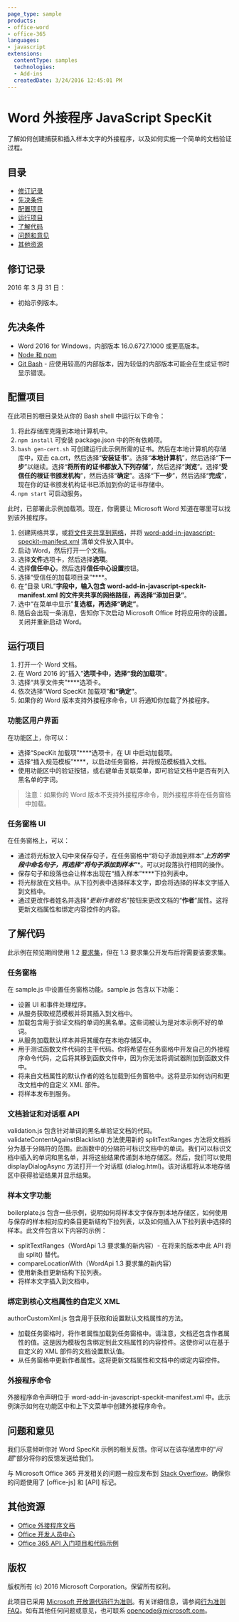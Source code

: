 ```yaml
---
page_type: sample
products:
- office-word
- office-365
languages:
- javascript
extensions:
  contentType: samples
  technologies:
  - Add-ins
  createdDate: 3/24/2016 12:45:01 PM
---
```

# <a name="word-add-in-javascript-speckit"></a>Word 外接程序 JavaScript SpecKit

了解如何创建捕获和插入样本文字的外接程序，以及如何实施一个简单的文档验证过程。

## <a name="table-of-contents"></a>目录
* [修订记录](#change-history)
* [先决条件](#prerequisites)
* [配置项目](#configure-the-project)
* [运行项目](#run-the-project)
* [了解代码](#understand-the-code)
* [问题和意见](#questions-and-comments)
* [其他资源](#additional-resources)

## <a name="change-history"></a>修订记录

2016 年 3 月 31 日：
* 初始示例版本。

## <a name="prerequisites"></a>先决条件

* Word 2016 for Windows，内部版本 16.0.6727.1000 或更高版本。
* [Node 和 npm](https://nodejs.org/en/)
* [Git Bash](https://git-scm.com/downloads) - 应使用较高的内部版本，因为较低的内部版本可能会在生成证书时显示错误。

## <a name="configure-the-project"></a>配置项目

在此项目的根目录处从你的 Bash shell 中运行以下命令：

1. 将此存储库克隆到本地计算机中。
2. ```npm install``` 可安装 package.json 中的所有依赖项。
3. ```bash gen-cert.sh``` 可创建运行此示例所需的证书。然后在本地计算机的存储库中，双击 ca.crt，然后选择“**安装证书**”。选择“**本地计算机**”，然后选择“**下一步**”以继续。选择“**将所有的证书都放入下列存储**”，然后选择“**浏览**”。选择“**受信任的根证书颁发机构**”，然后选择“**确定**”。选择“**下一步**”，然后选择“**完成**”，现在你的证书颁发机构证书已添加到你的证书存储中。
4. ```npm start``` 可启动服务。

此时，已部署此示例加载项。现在，你需要让 Microsoft Word 知道在哪里可以找到该外接程序。

1. 创建网络共享，或[将文件夹共享到网络](https://technet.microsoft.com/en-us/library/cc770880.aspx)，并将 [word-add-in-javascript-speckit-manifest.xml](word-add-in-javascript-speckit-manifest.xml) 清单文件放入其中。
3. 启动 Word，然后打开一个文档。
4. 选择**文件**选项卡，然后选择**选项**。
5. 选择**信任中心**，然后选择**信任中心设置**按钮。
6. 选择“受信任的加载项目录”****。
7. 在“目录 URL”****字段中，输入包含 word-add-in-javascript-speckit-manifest.xml 的文件夹共享的网络路径，再选择“添加目录”****。
8. 选中“在菜单中显示”****复选框，再选择“确定”****。
9. 随后会出现一条消息，告知你下次启动 Microsoft Office 时将应用你的设置。关闭并重新启动 Word。

## <a name="run-the-project"></a>运行项目

1. 打开一个 Word 文档。
2. 在 Word 2016 的“插入”****选项卡中，选择“我的加载项”****。
3. 选择“共享文件夹”****选项卡。
4. 依次选择“Word SpecKit 加载项”****和“确定”****。
5. 如果你的 Word 版本支持外接程序命令，UI 将通知你加载了外接程序。

### <a name="ribbon-ui"></a>功能区用户界面
在功能区上，你可以：
* 选择“SpecKit 加载项”****选项卡，在 UI 中启动加载项。
* 选择“插入规范模板”****，以启动任务窗格，并将规范模板插入文档。
* 使用功能区中的验证按钮，或右键单击关联菜单，即可验证文档中是否有列入黑名单的字词。

 > 注意：如果你的 Word 版本不支持外接程序命令，则外接程序将在任务窗格中加载。

### <a name="task-pane-ui"></a>任务窗格 UI
在任务窗格上，可以：
* 通过将光标放入句中来保存句子，在任务窗格中“将句子添加到样本”***上方的字段中命名句子，再选择“将句子添加到样本”****。可以对段落执行相同的操作。
* 保存句子和段落也会让样本出现在“插入样本”****下拉列表中。
* 将光标放在文档中。从下拉列表中选择样本文字，即会将选择的样本文字插入到文档中。
* 通过更改作者姓名并选择“*更新作者姓名*”按钮来更改文档的“**作者**”属性。这将更新文档属性和绑定内容控件的内容。

## <a name="understand-the-code"></a>了解代码

此示例在预览期间使用 1.2 [要求集](http://dev.office.com/reference/add-ins/office-add-in-requirement-sets?product=word)，但在 1.3 要求集公开发布后将需要该要求集。

### <a name="task-pane"></a>任务窗格

在 sample.js 中设置任务窗格功能。sample.js 包含以下功能：

* 设置 UI 和事件处理程序。
* 从服务获取规范模板并将其插入到文档中。
* 加载包含用于验证文档的单词的黑名单。这些词被认为是对本示例不好的单词。
* 从服务加载默认样本并将其缓存在本地存储区中。
* 用于测试函数文件代码的主干代码。你将希望在任务窗格中开发自己的外接程序命令代码，之后将其移到函数文件中，因为你无法将调试器附加到函数文件中。
* 将来自文档属性的默认作者的姓名加载到任务窗格中。这将显示如何访问和更改文档中的自定义 XML 部件。
* 将样本发布到服务。

### <a name="document-validation-and-the-dialog-api"></a>文档验证和对话框 API

validation.js 包含针对单词的黑名单验证文档的代码。validateContentAgainstBlacklist() 方法使用新的 splitTextRanges 方法将文档拆分为基于分隔符的范围。此函数中的分隔符可标识文档中的单词。我们可以标识文档中插入的单词和黑名单，并将这些结果传递到本地存储区。然后，我们可以使用 displayDialogAsync 方法打开一个对话框 (dialog.html)。该对话框将从本地存储区中获得验证结果并显示结果。

### <a name="boilerplate-text-functionality"></a>样本文字功能

boilerplate.js 包含一些示例，说明如何将样本文字保存到本地存储区，如何使用与保存的样本相对应的条目更新结构下拉列表，以及如何插入从下拉列表中选择的样本。此文件包含以下内容的示例：
* splitTextRanges（WordApi 1.3 要求集的新内容）- 在将来的版本中此 API 将由 split() 替代。
* compareLocationWith（WordApi 1.3 要求集的新内容）
* 使用新条目更新结构下拉列表。
* 将样本文字插入到文档中。

### <a name="custom-xml-binding-to-core-document-properties"></a>绑定到核心文档属性的自定义 XML

authorCustomXml.js 包含用于获取和设置默认文档属性的方法。

* 加载任务窗格时，将作者属性加载到任务窗格中。请注意，文档还包含作者属性的值。这是因为模板包含绑定到此文档属性的内容控件。这使你可以在基于自定义的 XML 部件的文档设置默认值。
* 从任务窗格中更新作者属性。这将更新文档属性和文档中的绑定内容控件。

### <a name="add-in-commands"></a>外接程序命令

外接程序命令声明位于 word-add-in-javascript-speckit-manifest.xml 中。此示例演示如何在功能区中和上下文菜单中创建外接程序命令。

## <a name="questions-and-comments"></a>问题和意见

我们乐意倾听你对 Word SpecKit 示例的相关反馈。你可以在该存储库中的“*问题*”部分将你的反馈发送给我们。

与 Microsoft Office 365 开发相关的问题一般应发布到 [Stack Overflow](http://stackoverflow.com/questions/tagged/office-js+API)。确保你的问题使用了 [office-js] 和 [API] 标记。

## <a name="additional-resources"></a>其他资源

* [Office 外接程序文档](https://msdn.microsoft.com/en-us/library/office/jj220060.aspx)
* [Office 开发人员中心](http://dev.office.com/)
* [Office 365 API 入门项目和代码示例](http://msdn.microsoft.com/en-us/office/office365/howto/starter-projects-and-code-samples)

## <a name="copyright"></a>版权
版权所有 (c) 2016 Microsoft Corporation。保留所有权利。



此项目已采用 [Microsoft 开放源代码行为准则](https://opensource.microsoft.com/codeofconduct/)。有关详细信息，请参阅[行为准则 FAQ](https://opensource.microsoft.com/codeofconduct/faq/)。如有其他任何问题或意见，也可联系 [opencode@microsoft.com](mailto:opencode@microsoft.com)。
